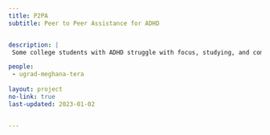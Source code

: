 ```yaml
---
title: P2PA
subtitle: Peer to Peer Assistance for ADHD


description: |
 Some college students with ADHD struggle with focus, studying, and completing work. Our goal to create an app to help them find the best places on campus to work and study that acknowledge and accommodate their cognitive differences.

people:
 - ugrad-meghana-tera
  
layout: project
no-link: true
last-updated: 2023-01-02


---
```

